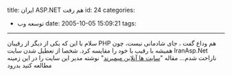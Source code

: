title: ایران ASP.NET هم رفت
id: 24
categories:
  - توسعه وب
date: 2005-10-05 15:09:21
tags:
---

سلام
با این که یکی از دیگر از رقیبان PHP هم وداع گفت ، جای شادمانی نیست، 
چون همیشه با رقیب با خود را مقایسه کرد.
شخصا از تعطیل شدن سایت IranAsp.Net ناراحت شدم...
مقاله "[سایت ها آنلاین میمیرند](http://iranasp.net/Articles/ShowArticle.aspx?articleid=177)" نوشته مدیر این  سایت را در این زمینه مطالعه کنید
بدرود